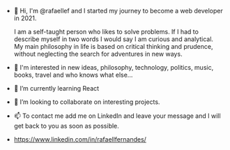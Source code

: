 - 👋 Hi, I'm @rafaellef and I started my journey to become a web developer in 2021.
  
  I am a self-taught person who likes to solve problems. If I had to describe myself in two words I would say I am curious and analytical. 
  My main philosophy in life is based on critical thinking and prudence, without neglecting the search for adventures in new ways.

- 👀 I'm interested in new ideas, philosophy, technology, politics, music, books, travel and who knows what else...
- 🌱 I’m currently learning React
- 💞️ I’m looking to collaborate on interesting projects.
- 📫 To contact me add me on LinkedIn and leave your message and I will get back to you as soon as possible. 
- https://www.linkedin.com/in/rafaellfernandes/

<!---
rafaellef/rafaellef is a ✨ special ✨ repository because its `README.md` (this file) appears on your GitHub profile.
You can click the Preview link to take a look at your changes.
--->
